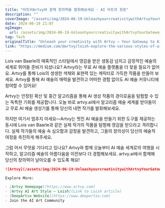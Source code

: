 ```yaml
---
title: "아트비Artvy와 함께 창의력을 발휘해보세요 - AI 아트의 창문"
description: ""
coverImage: "/assets/img/2024-06-19-UnleashyourcreativitywithArtvyYourGatewaytoAIArt_0.png"
date: 2024-06-19 21:07
ogImage: 
  url: /assets/img/2024-06-19-UnleashyourcreativitywithArtvyYourGatewaytoAIArt_0.png
tag: Tech
originalTitle: "Unleash your creativity with Artvy — Your Gateway to AI Art!"
link: "https://medium.com/@artvy/loish-explore-the-various-styles-of-ai-art-with-loish-d525db3af3cd"
---
```



Lois van Baarle의 매혹적인 스타일에서 영감을 받은 생동감 넘치고 감정적인 예술의 세계로 뛰어들 준비가 되셨나요? Artvy라는 무료 AI 예술 플랫폼을 더 찾을 필요가 없어요. Artvy를 통해 Lois의 생생한 색채와 표현력 있는 캐릭터로 가득한 작품을 만들어 보세요. Artvy를 통해 AI 예술의 매력을 발견하고 어떠한 경험 없이도 AI 예술 커뮤니티에 참여할 수 있어요!

Artvy는 안정된 확산 및 중간 알고리즘을 통해 AI 생성 작품의 경이로움을 탐험할 수 있는 독특한 기회를 제공합니다. 오늘 바로 artvy.ai에서 알고리즘 예술 세계를 받아들이고 무료 AI 예술 생성기를 통해 당신의 내면 작가를 발휘해보세요.

하지만 여기서 멈추지 마세요—Artvy는 멋진 AI 예술을 만들기 위한 도구를 제공하는 동시에 Lois van Baarle과 같은 실제 작가의 작품을 탐험해 영감을 받으라고 격려합니다. 실제 작가들의 예술 속 심오함과 감정을 발견하고, 그들의 창의성이 당신의 예술적 여정을 촉진하게 해주세요.

그럼 어서 무엇을 기다리고 있나요? Artvy와 함께 오늘부터 AI 예술 세계로의 여행을 시작하고, 알고리즘 예술의 아름다움을 이전보다 더 경험해보세요. artvy.ai에서 함께해 당신의 창의력이 날아오를 수 있도록 해요!

<div class="content-ad"></div>

```markdown
![Artvy](/assets/img/2024-06-19-UnleashyourcreativitywithArtvyYourGatewaytoAIArt_0.png)

Explore More:

- [Artvy Homepage](https://www.artvy.com)
- [Artvy AI Art Style — Loish](Link to Loish article)
- [DeepArtio Website](https://www.deepartio.com)
- Join the AI Art Community
```